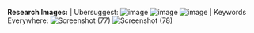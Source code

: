 **Research Images:**
| Ubersuggest:
![image](https://github.com/user-attachments/assets/747053fc-74ab-4b1e-836a-4dae2c7f3b37)
![image](https://github.com/user-attachments/assets/1ffb37d6-a99b-46a2-8320-fa3714b45b10)
![image](https://github.com/user-attachments/assets/f38db454-b1df-488f-a8fc-5ad8ec4b2300)
| Keywords Everywhere:
![Screenshot (77)](https://github.com/user-attachments/assets/cbcf084e-2c1e-44ea-ae99-56461c20d365)
![Screenshot (78)](https://github.com/user-attachments/assets/7e0437c0-ff4c-404c-b8e7-d525c1f31f2e)

